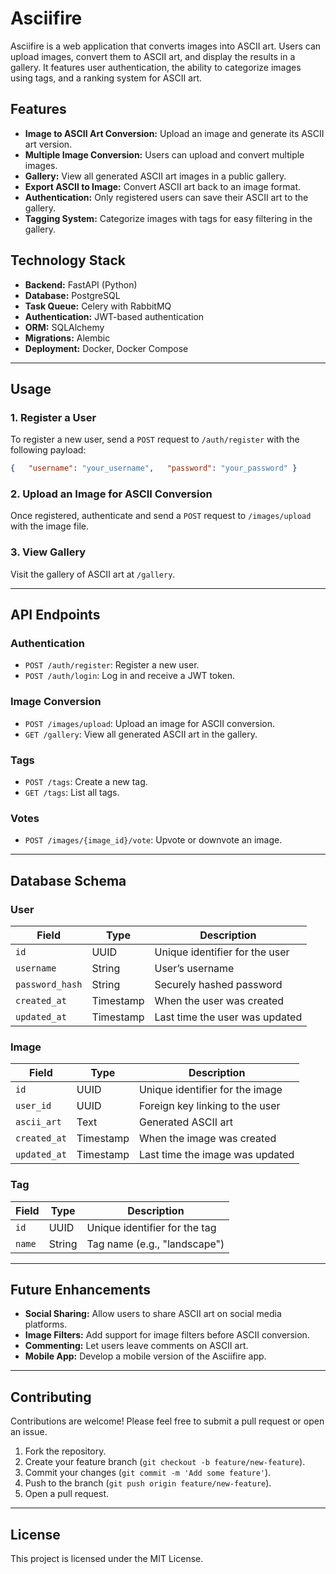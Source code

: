 # Asciifire

Asciifire is a web application that converts images into ASCII art. Users can upload images, convert them to ASCII art, and display the results in a gallery. It features user authentication, the ability to categorize images using tags, and a ranking system for ASCII art.

## Features

- **Image to ASCII Art Conversion:** Upload an image and generate its ASCII art version.
- **Multiple Image Conversion:** Users can upload and convert multiple images.
- **Gallery:** View all generated ASCII art images in a public gallery.
- **Export ASCII to Image:** Convert ASCII art back to an image format.
- **Authentication:** Only registered users can save their ASCII art to the gallery.
- **Tagging System:** Categorize images with tags for easy filtering in the gallery.

## Technology Stack

- **Backend:** FastAPI (Python)
- **Database:** PostgreSQL
- **Task Queue:** Celery with RabbitMQ
- **Authentication:** JWT-based authentication
- **ORM:** SQLAlchemy
- **Migrations:** Alembic
- **Deployment:** Docker, Docker Compose

---

## Usage

### 1. Register a User

To register a new user, send a `POST` request to `/auth/register` with the following payload:

```json
{   "username": "your_username",   "password": "your_password" }
```

### 2. Upload an Image for ASCII Conversion

Once registered, authenticate and send a `POST` request to `/images/upload` with the image file.

### 3. View Gallery

Visit the gallery of ASCII art at `/gallery`.

---

## API Endpoints

### Authentication

- `POST /auth/register`: Register a new user.
- `POST /auth/login`: Log in and receive a JWT token.

### Image Conversion

- `POST /images/upload`: Upload an image for ASCII conversion.
- `GET /gallery`: View all generated ASCII art in the gallery.

### Tags

- `POST /tags`: Create a new tag.
- `GET /tags`: List all tags.

### Votes

- `POST /images/{image_id}/vote`: Upvote or downvote an image.

---

## Database Schema

### User

|Field|Type|Description|
|---|---|---|
|`id`|UUID|Unique identifier for the user|
|`username`|String|User’s username|
|`password_hash`|String|Securely hashed password|
|`created_at`|Timestamp|When the user was created|
|`updated_at`|Timestamp|Last time the user was updated|

### Image

|Field|Type|Description|
|---|---|---|
|`id`|UUID|Unique identifier for the image|
|`user_id`|UUID|Foreign key linking to the user|
|`ascii_art`|Text|Generated ASCII art|
|`created_at`|Timestamp|When the image was created|
|`updated_at`|Timestamp|Last time the image was updated|

### Tag

|Field|Type|Description|
|---|---|---|
|`id`|UUID|Unique identifier for the tag|
|`name`|String|Tag name (e.g., "landscape")|

---

## Future Enhancements

- **Social Sharing:** Allow users to share ASCII art on social media platforms.
- **Image Filters:** Add support for image filters before ASCII conversion.
- **Commenting:** Let users leave comments on ASCII art.
- **Mobile App:** Develop a mobile version of the Asciifire app.

---

## Contributing

Contributions are welcome! Please feel free to submit a pull request or open an issue.

1. Fork the repository.
2. Create your feature branch (`git checkout -b feature/new-feature`).
3. Commit your changes (`git commit -m 'Add some feature'`).
4. Push to the branch (`git push origin feature/new-feature`).
5. Open a pull request.

---

## License

This project is licensed under the MIT License.

